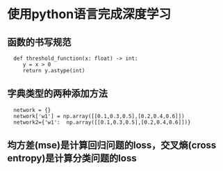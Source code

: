 # 使用python语言完成深度学习

## 函数的书写规范
   
      def threshold_function(x: float) -> int:
         y = x > 0
         return y.astype(int)

## 字典类型的两种添加方法

      network = {}
      network['w1'] = np.array([[0.1,0.3,0.5],[0.2,0.4,0.6]])
      network2={'w1':  np.array([[0.1,0.3,0.5],[0.2,0.4,0.6]])}
      
## 均方差(mse)是计算回归问题的loss，交叉熵(cross entropy)是计算分类问题的loss
